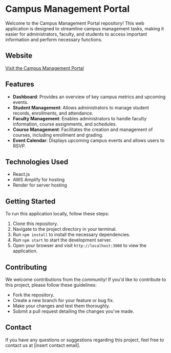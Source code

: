# Campus Management Portal

Welcome to the Campus Management Portal repository! This web application is designed to streamline campus management tasks, making it easier for administrators, faculty, and students to access important information and perform necessary functions.

## Website
[Visit the Campus Management Portal](https://main.dolfrdzgkgtyv.amplifyapp.com/)

## Features
- **Dashboard**: Provides an overview of key campus metrics and upcoming events.
- **Student Management**: Allows administrators to manage student records, enrollments, and attendance.
- **Faculty Management**: Enables administrators to handle faculty information, course assignments, and schedules.
- **Course Management**: Facilitates the creation and management of courses, including enrollment and grading.
- **Event Calendar**: Displays upcoming campus events and allows users to RSVP.

## Technologies Used
- React.js
- AWS Amplify for hosting
- Render for server hosting 

## Getting Started
To run this application locally, follow these steps:

1. Clone this repository.
2. Navigate to the project directory in your terminal.
3. Run `npm install` to install the necessary dependencies.
4. Run `npm start` to start the development server.
5. Open your browser and visit `http://localhost:3000` to view the application.

## Contributing
We welcome contributions from the community! If you'd like to contribute to this project, please follow these guidelines:
- Fork the repository.
- Create a new branch for your feature or bug fix.
- Make your changes and test them thoroughly.
- Submit a pull request detailing the changes you've made.

## Contact
If you have any questions or suggestions regarding this project, feel free to contact us at [insert contact email].
